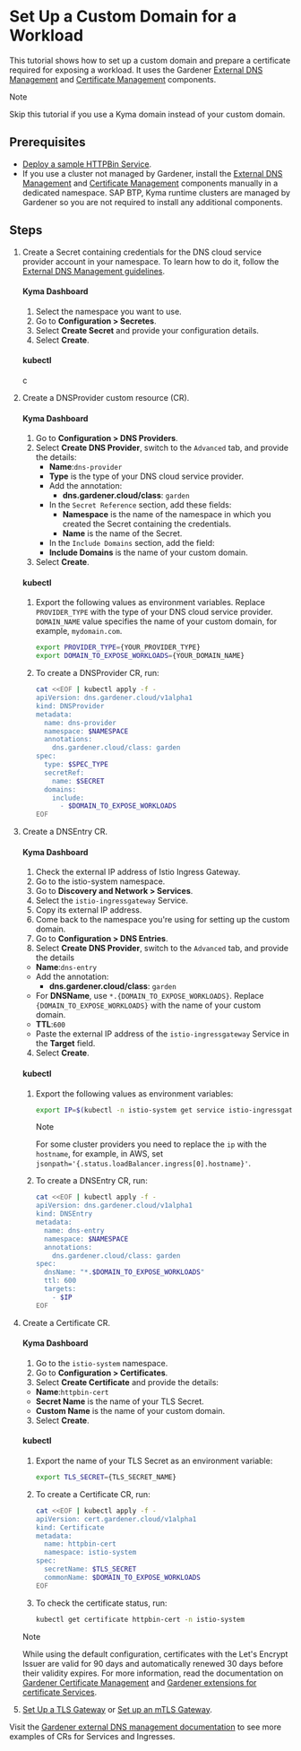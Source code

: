 # Set Up a Custom Domain for a Workload

This tutorial shows how to set up a custom domain and prepare a certificate required for exposing a workload. It uses the Gardener [External DNS Management](https://github.com/gardener/external-dns-management) and [Certificate Management](https://github.com/gardener/cert-management) components.

> [!NOTE]
> Skip this tutorial if you use a Kyma domain instead of your custom domain.

## Prerequisites

* [Deploy a sample HTTPBin Service](./01-00-create-workload.md).
* If you use a cluster not managed by Gardener, install the [External DNS Management](https://github.com/gardener/external-dns-management#quick-start) and [Certificate Management](https://github.com/gardener/cert-management) components manually in a dedicated namespace. SAP BTP, Kyma runtime clusters are managed by Gardener so you are not required to install any additional components.

## Steps

1. Create a Secret containing credentials for the DNS cloud service provider account in your namespace. To learn how to do it, follow the [External DNS Management guidelines](https://github.com/gardener/external-dns-management/blob/master/README.md#external-dns-management).
    <!-- tabs:start -->
    #### **Kyma Dashboard**
    1. Select the namespace you want to use.
    2. Go to **Configuration > Secretes**.
    3. Select **Create Secret** and provide your configuration details.
    4. Select **Create**.

    #### **kubectl**
    c
    <!-- tabs:end -->

2. Create a DNSProvider custom resource (CR).
    
    <!-- tabs:start -->
    #### **Kyma Dashboard**
    1. Go to **Configuration > DNS Providers**.
    2. Select **Create DNS Provider**, switch to the `Advanced` tab, and provide the details:
        - **Name**:`dns-provider`
        - **Type** is the type of your DNS cloud service provider.
        - Add the annotation:
          - **dns.gardener.cloud/class**: `garden`
        - In the `Secret Reference` section, add these fields:
          - **Namespace** is the name of the namespace in which you created the Secret containing the credentials. 
          - **Name** is the name of the Secret.
        - In the `Include Domains` section, add the field:
         - **Include Domains** is the name of your custom domain.
    3. Select **Create**.

    #### **kubectl**

    1. Export the following values as environment variables. Replace `PROVIDER_TYPE` with the type of your DNS cloud service provider. `DOMAIN_NAME` value specifies the name of your custom domain, for example, `mydomain.com`.

        ```bash
        export PROVIDER_TYPE={YOUR_PROVIDER_TYPE}
        export DOMAIN_TO_EXPOSE_WORKLOADS={YOUR_DOMAIN_NAME} 
        ````
    
    2. To create a DNSProvider CR, run: 

        ```bash
        cat <<EOF | kubectl apply -f -
        apiVersion: dns.gardener.cloud/v1alpha1
        kind: DNSProvider
        metadata:
          name: dns-provider
          namespace: $NAMESPACE
          annotations:
            dns.gardener.cloud/class: garden
        spec:
          type: $SPEC_TYPE
          secretRef:
            name: $SECRET
          domains:
            include:
              - $DOMAIN_TO_EXPOSE_WORKLOADS
        EOF
        ```
    <!-- tabs:end -->
  
3. Create a DNSEntry CR.

    <!-- tabs:start -->
    #### **Kyma Dashboard**
    1. Check the external IP address of Istio Ingress Gateway.
      1. Go to the istio-system namespace.
      2. Go to **Discovery and Network > Services**.
      3. Select the `istio-ingressgateway` Service.
      4. Copy its external IP address.
      5. Come back to the namespace you're using for setting up the custom domain.
    2. Go to **Configuration > DNS Entries**.
    3. Select **Create DNS Provider**, switch to the `Advanced` tab, and provide the details      
      - **Name**:`dns-entry`
      - Add the annotation:
        - **dns.gardener.cloud/class**: `garden`
      - For **DNSName**, use `*.{DOMAIN_TO_EXPOSE_WORKLOADS}`. Replace `{DOMAIN_TO_EXPOSE_WORKLOADS}` with the name of your custom domain.
      - **TTL**:`600`
      - Paste the external IP address of the `istio-ingressgateway` Service in the **Target** field.
    4. Select **Create**.


    #### **kubectl**
   
    1. Export the following values as environment variables:

        ```bash
        export IP=$(kubectl -n istio-system get service istio-ingressgateway -o jsonpath='{.status.loadBalancer.ingress[0].ip}') # Assuming only one LoadBalancer with external IP
        ```
        > [!NOTE]
        > For some cluster providers you need to replace the `ip` with the `hostname`, for example, in AWS, set `jsonpath='{.status.loadBalancer.ingress[0].hostname}'`.

    2. To create a DNSEntry CR, run:

        ```bash
        cat <<EOF | kubectl apply -f -
        apiVersion: dns.gardener.cloud/v1alpha1
        kind: DNSEntry
        metadata:
          name: dns-entry
          namespace: $NAMESPACE
          annotations:
            dns.gardener.cloud/class: garden
        spec:
          dnsName: "*.$DOMAIN_TO_EXPOSE_WORKLOADS"
          ttl: 600
          targets:
            - $IP
        EOF
        ```
    <!-- tabs:end -->

4. Create a Certificate CR.

    <!-- tabs:start -->
    #### **Kyma Dashboard**

    1. Go to the `istio-system` namespace.
    1. Go to **Configuration > Certificates**.
    2. Select **Create Certificate** and provide the details:
      - **Name**:`httpbin-cert`
      - **Secret Name** is the name of your TLS Secret.
      - **Custom Name** is the name of your custom domain.
    3. Select **Create**.

    #### **kubectl**

    1. Export the name of your TLS Secret as an environment variable:

        ```bash
        export TLS_SECRET={TLS_SECRET_NAME}
        ```

    2. To create a Certificate CR, run:

        ```bash
        cat <<EOF | kubectl apply -f -
        apiVersion: cert.gardener.cloud/v1alpha1
        kind: Certificate
        metadata:
          name: httpbin-cert
          namespace: istio-system
        spec:  
          secretName: $TLS_SECRET
          commonName: $DOMAIN_TO_EXPOSE_WORKLOADS
        EOF
        ```

    3. To check the certificate status, run: 
     
        ```bash
        kubectl get certificate httpbin-cert -n istio-system
        ```
    <!-- tabs:end -->

    > [!NOTE]
    > While using the default configuration, certificates with the Let's Encrypt Issuer are valid for 90 days and automatically renewed 30 days before their validity expires. For more information, read the documentation on [Gardener Certificate Management](https://github.com/gardener/cert-management#requesting-a-certificate) and [Gardener extensions for certificate Services](https://gardener.cloud/docs/extensions/others/gardener-extension-shoot-cert-service/).

5. [Set Up a TLS Gateway](./01-20-set-up-tls-gateway.md) or [Set up an mTLS Gateway](./01-30-set-up-mtls-gateway.md).

Visit the [Gardener external DNS management documentation](https://github.com/gardener/external-dns-management/tree/master/examples) to see more examples of CRs for Services and Ingresses.